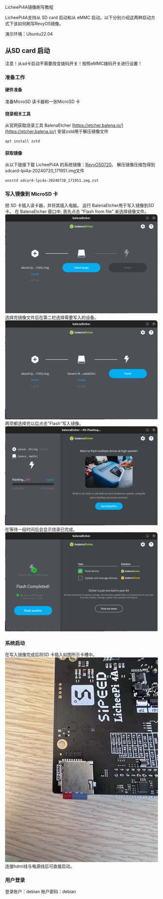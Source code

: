 LicheePi4A镜像刷写教程

LicheePi4A支持从 SD card 启动和从 eMMC 启动。以下分别介绍这两种启动方式下该如何刷写RevyOS镜像。

演示环境：Ubuntu22.04

## 从SD card 启动
注意！从sd卡启动不需要改变拨码开关！按照eMMC拨码开关进行设置！
### 准备工作

#### 硬件准备
准备MicroSD 读卡器和一张MicroSD 卡

#### 烧录相关工具
从官网获取烧录工具 BalenaEtcher [https://etcher.balena.io/](https://etcher.balena.io/)
安装zstd用于解压镜像文件

```bash
apt install zstd
```

#### 获取镜像
从以下链接下载 LicheePi4A 的系统镜像：[RevyOS0720](https://mirror.iscas.ac.cn/revyos/extra/images/lpi4a/20240720/)。
解压镜像压缩包得到sdcard-lpi4a-20240720_171951.img文件

```bash
unzstd sdcard-lpi4a-20240720_171951.img.zst
```

###  写入镜像到 MicroSD 卡
把 SD 卡插入读卡器，并将其插入电脑。
运行 BalenaEtcher用于写入镜像到SD 卡。
在 BalenaEtcher 窗口中, 首先点击 "Flash from file" 来选择镜像文件。
![](./image%20for%20flash/lpi4a1.png)
选择完镜像文件后在第二栏选择需要写入的设备。
![](./image%20for%20flash/lpi4a2.png)
两项都选择完以后点击"Flash"写入镜像。
![](./image%20for%20flash/lpi4a3.png)
在等待一段时间后会显示烧录已完成。
![](./image%20for%20flash/lpi4a4.png)

### 系统启动
在写入镜像完成后将SD 卡插入如图所示卡槽中。
![](./image%20for%20flash/lpi4a5.png)
连接hdmi线与电源线后可直接启动。

### 用户登录
登录账户：debian
账户密码：debian
